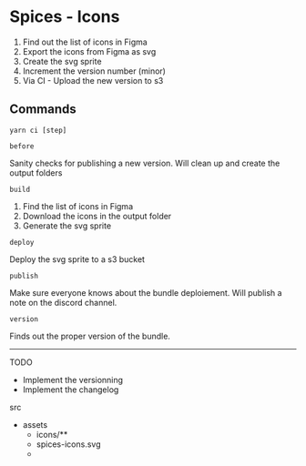 # Spices - Icons

1. Find out the list of icons in Figma
2. Export the icons from Figma as svg
3. Create the svg sprite
4. Increment the version number (minor)
5. Via CI - Upload the new version to s3

## Commands

```shell
yarn ci [step]
```

`before` 

Sanity checks for publishing a new version.
Will clean up and create the output folders

`build` 

1. Find the list of icons in Figma
2. Download the icons in the output folder
3. Generate the svg sprite

`deploy` 

Deploy the svg sprite to a s3 bucket

`publish` 

Make sure everyone knows about the bundle deploiement.
Will publish a note on the discord channel. 

`version` 

Finds out the proper version of the bundle.


--------------------
TODO

- Implement the versionning
- Implement the changelog 



src
  - assets
    - icons/**
    - spices-icons.svg
    -
  